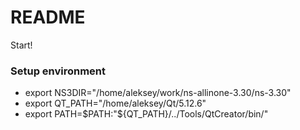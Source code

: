 # README #

Start!

### Setup environment ###

* export NS3DIR="/home/aleksey/work/ns-allinone-3.30/ns-3.30"
* export QT_PATH="/home/aleksey/Qt/5.12.6"
* export PATH=$PATH:"${QT_PATH}/../Tools/QtCreator/bin/"
